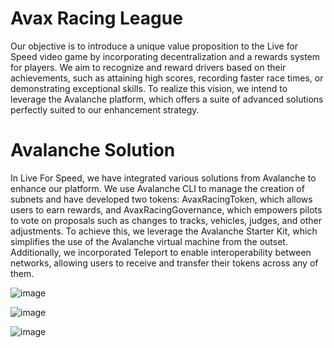 # Avax Racing League

Our objective is to introduce a unique value proposition to the Live for Speed video game by incorporating decentralization and a rewards system for players. We aim to recognize and reward drivers based on their achievements, such as attaining high scores, recording faster race times, or demonstrating exceptional skills. To realize this vision, we intend to leverage the Avalanche platform, which offers a suite of advanced solutions perfectly suited to our enhancement strategy.



# Avalanche Solution

In Live For Speed, we have integrated various solutions from Avalanche to enhance our platform. We use Avalanche CLI to manage the creation of subnets and have developed two tokens: AvaxRacingToken, which allows users to earn rewards, and AvaxRacingGovernance, which empowers pilots to vote on proposals such as changes to tracks, vehicles, judges, and other adjustments. To achieve this, we leverage the Avalanche Starter Kit, which simplifies the use of the Avalanche virtual machine from the outset. Additionally, we incorporated Teleport to enable interoperability between networks, allowing users to receive and transfer their tokens across any of them.

![image](https://github.com/user-attachments/assets/aa359966-1aff-4a50-ae95-cdf3bfbabc75)

![image](https://github.com/user-attachments/assets/7a597a7e-710a-403d-8213-d69499875f55)

![image](https://github.com/user-attachments/assets/a11d9dea-3501-4313-b066-bcaa3293f201)


